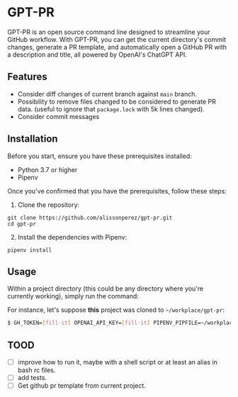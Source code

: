 # GPT-PR

GPT-PR is an open source command line designed to streamline your GitHub workflow. With GPT-PR, you can get the current directory's commit changes, generate a PR template, and automatically open a GitHub PR with a description and title, all powered by OpenAI's ChatGPT API.

## Features
- Consider diff changes of current branch against `main` branch.
- Possibility to remove files changed to be considered to generate PR data. (useful to ignore that `package.lock` with 5k lines changed).
- Consider commit messages

## Installation

Before you start, ensure you have these prerequisites installed:
- Python 3.7 or higher
- Pipenv

Once you've confirmed that you have the prerequisites, follow these steps:

1. Clone the repository:

```shell
git clone https://github.com/alissonperez/gpt-pr.git
cd gpt-pr
```

2. Install the dependencies with Pipenv:

```shell
pipenv install
```

## Usage

Within a project directory (this could be any directory where you're currently working), simply run the command:

For instance, let's suppose **this** project was cloned to `~/workplace/gpt-pr`:

```bash
$ GH_TOKEN=[fill-it] OPENAI_API_KEY=[fill-it] PIPENV_PIPFILE=~/workplace/gpt-pr/Pipfile pipenv run python ~/workplace/gpt-pr/main.py
```

## TOOD

- [ ] improve how to run it, maybe with a shell script or at least an alias in bash rc files.
- [ ] add tests.
- [ ] Get github pr template from current project.
